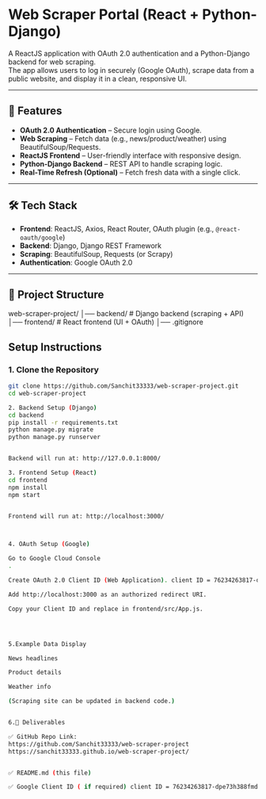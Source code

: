 # Web Scraper Portal (React + Python-Django)

A ReactJS application with OAuth 2.0 authentication and a Python-Django backend for web scraping.  
The app allows users to log in securely (Google OAuth), scrape data from a public website, and display it in a clean, responsive UI.  

---

## 🚀 Features
- **OAuth 2.0 Authentication** – Secure login using Google.  
- **Web Scraping** – Fetch data (e.g., news/product/weather) using BeautifulSoup/Requests.  
- **ReactJS Frontend** – User-friendly interface with responsive design.  
- **Python-Django Backend** – REST API to handle scraping logic.  
- **Real-Time Refresh (Optional)** – Fetch fresh data with a single click.  

---

## 🛠️ Tech Stack
- **Frontend**: ReactJS, Axios, React Router, OAuth plugin (e.g., `@react-oauth/google`)  
- **Backend**: Django, Django REST Framework  
- **Scraping**: BeautifulSoup, Requests (or Scrapy)  
- **Authentication**: Google OAuth 2.0  

---

## 📂 Project Structure
web-scraper-project/
│── backend/ # Django backend (scraping + API)
│── frontend/ # React frontend (UI + OAuth)
│── .gitignore


##  Setup Instructions

### 1. Clone the Repository
```bash
git clone https://github.com/Sanchit33333/web-scraper-project.git
cd web-scraper-project

2. Backend Setup (Django)
cd backend
pip install -r requirements.txt
python manage.py migrate
python manage.py runserver


Backend will run at: http://127.0.0.1:8000/

3. Frontend Setup (React)
cd frontend
npm install
npm start


Frontend will run at: http://localhost:3000/



4. OAuth Setup (Google)

Go to Google Cloud Console
.

Create OAuth 2.0 Client ID (Web Application). client ID = 76234263817-dpe73h388fmdqq43qd9hc1n35ad3jam9.apps.googleusercontent.com

Add http://localhost:3000 as an authorized redirect URI.

Copy your Client ID and replace in frontend/src/App.js.




5.Example Data Display

News headlines

Product details

Weather info

(Scraping site can be updated in backend code.)


6.📌 Deliverables

✅ GitHub Repo Link:
https://github.com/Sanchit33333/web-scraper-project
https://sanchit33333.github.io/web-scraper-project/


✅ README.md (this file)

✅ Google Client ID ( if required) client ID = 76234263817-dpe73h388fmdqq43qd9hc1n35ad3jam9.apps.googleusercontent.com

